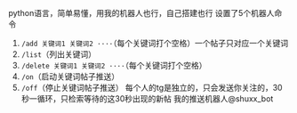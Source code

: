 python语言，简单易懂，用我的机器人也行，自己搭建也行
设置了5个机器人命令
1. ```/add 关键词1 关键词2 ····```（每个关键词打个空格）一个帖子只对应一个关键词
2. ```/list```（列出关键词）
3. ```/delete 关键词1 关键词2 ····```（每个关键词打个空格）
4. ```/on```（启动关键词帖子推送）
5. ```/off```（停止关键词帖子推送）
每个人的tg是独立的，只会发送你关注的，30秒一循环，只检索等待的这30秒出现的新帖
我的推送机器人@shuxx_bot
